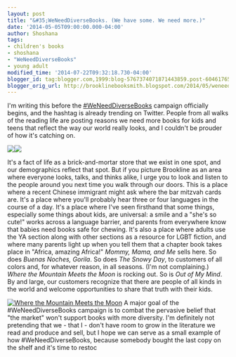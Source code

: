 ```yaml
---
layout: post
title: "&#35;WeNeedDiverseBooks. (We have some. We need more.)"
date: '2014-05-05T09:00:00.000-04:00'
author: Shoshana
tags:
- children's books
- shoshana
- "WeNeedDiverseBooks"
- young adult
modified_time: '2014-07-22T09:32:18.730-04:00'
blogger_id: tag:blogger.com,1999:blog-5767374071871443859.post-6046176587638676144
blogger_orig_url: http://brooklinebooksmith.blogspot.com/2014/05/weneeddiversebooks-we-have-some-we-need.html
---
```

I'm writing this before the [#WeNeedDiverseBooks](http://weneeddiversebooks.tumblr.com/post/83943947418/we-need-diverse-books-campaign) campaign officially begins, and the hashtag is already trending on Twitter. People from all walks of the reading life are posting reasons we need more books for kids and teens that reflect the way our world really looks, and I couldn't be prouder of how it's catching on.

[![](http://images.booksense.com/images/books/332/867/FC9780670867332.JPG)](http://images.indiebound.com/332/867/9780670867332.jpg "The Snowy Day")[![](http://images.booksense.com/images/books/639/462/FC9781582462639.JPG)](http://images.indiebound.com/639/462/9781582462639.jpg "Mommy, Mama, and Me")



It's a fact of life as a brick-and-mortar store that we exist in one spot, and our demographics reflect that spot. But if you picture Brookline as an area where everyone looks, talks, and thinks alike, I urge you to look and listen to the people around you next time you walk through our doors. This is a place where a recent Chinese immigrant might ask where the bar mitzvah cards are. It's a place where you'll probably hear three or four languages in the course of a day. It's a place where I've seen firsthand that some things, especially some things about kids, are universal: a smile and a "she's so cute!" works across a language barrier, and parents from everywhere know that babies need books safe for chewing. It's also a place where adults use the YA section along with other sections as a resource for LGBT fiction, and where many parents light up when you tell them that a chapter book takes place in "Africa, amazing Africa!" _Mommy, Mama, and Me_ sells here. So does _Buenas Noches, Gorila_. So does _The Snowy Day_, to customers of all colors and, for whatever reason, in all seasons. (I'm not complaining.) _Where the Mountain Meets the Moon_ is rocking out. So is _Out of My Mind_. By and large, our customers recognize that there are people of all kinds in the world and welcome opportunities to share that truth with their kids.


[![](http://images.booksense.com/images/books/638/038/FC9780316038638.JPG "Where the Mountain Meets the Moon")](http://www.brooklinebooksmith-shop.com/book/v/9780316038638)
A major goal of the #WeNeedDiverseBooks campaign is to combat the pervasive belief that "the market" won't support books with more diversity. I'm definitely not pretending that we - that I - don't have room to grow in the literature we read and produce and sell, but I hope we can serve as a small example of how #WeNeedDiverseBooks, because somebody bought the last copy on the shelf and it's time to restoc